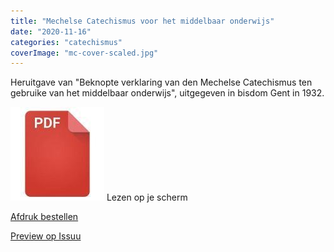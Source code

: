 ```yaml
---
title: "Mechelse Catechismus voor het middelbaar onderwijs"
date: "2020-11-16"
categories: "catechismus"
coverImage: "mc-cover-scaled.jpg"
---
```


Heruitgave van "Beknopte verklaring van den Mechelse Catechismus ten gebruike van het middelbaar onderwijs", uitgegeven in bisdom Gent in 1932.

<!--more-->

[![pdf](images/2bdd26a893f94f1d69b5a89ee751a599-150x150.jpg)](https://storage.googleapis.com/geloven-leren/printerboekjes/mechelse-catechismus-1623.pdf) Lezen op je scherm

[Afdruk bestellen](https://www.peecho.com/print/en/758890)

[Preview op Issuu](https://issuu.com/vicmortelmans/docs/mechelse-catechismus-1623)

